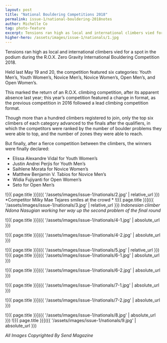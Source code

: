 ```yaml
---
layout: post
title: "National Bouldering Competitions 2018"
permalink: issue-1/national-bouldering-2018notes
author: Michelle Co
tag: photo-feature
excerpt: Tensions ran high as local and international climbers vied for a spot in the podium during the R.O.X. Zero Gravity International Bouldering Competition 2018. 
higher-hero: /assets/images/issue-1/nationals/1.jpg
---
```


Tensions ran high as local and international climbers vied for a spot in the podium during the R.O.X. Zero Gravity International Bouldering Competition 2018. 

Held last May 19 and 20, the competition featured six categories: Youth Men’s, Youth Women’s, Novice Men’s, Novice Women’s, Open Men’s, and Open Women’s.

This marked the return of an R.O.X. climbing competition, after its apparent absence last year; this year’s competition featured a change in format, as the previous competition in 2016 followed a lead climbing competition format.

Though more than a hundred climbers registered to join, only the top six climbers of each category advanced to the finals after the qualifiers, in which the competitors were ranked by the number of boulder problems they were able to top, and the number of zones they were able to reach. 

But finally, after a fierce competition between the climbers, the winners were finally declared: 
- Elissa Alexandre Vidal for Youth Women’s
- Justin Andrei Perjis for Youth Men’s
- Saihlene Morata for Novice Women’s 
- Matthew Benjamin V. Tabios for Novice Men’s 
- Widia Fujiyanti for Open Women’s 
- Seto for Open Men’s

![{{ page.title }}]({{ '/assets/images/issue-1/nationals/2.jpg' | relative_url }})
*Competitor Milky Mae Tejares smiles at the crowd *
![{{ page.title }}]({{ '/assets/images/issue-1/nationals/3.jpg' | relative_url }})
*Indonesian climber Ndona Nasugian working her way up the second problem of the final round*
<div class="image-row 2" markdown="1">
![{{ page.title }}]({{ '/assets/images/issue-1/nationals/4-1.jpg' | absolute_url }})

![{{ page.title }}]({{ '/assets/images/issue-1/nationals/4-2.jpg' | absolute_url }})
</div>
![{{ page.title }}]({{ '/assets/images/issue-1/nationals/5.jpg' | relative_url }})
<div class="image-row 2" markdown="1">
![{{ page.title }}]({{ '/assets/images/issue-1/nationals/6-1.jpg' | absolute_url }})

![{{ page.title }}]({{ '/assets/images/issue-1/nationals/6-2.jpg' | absolute_url }})
</div>
<div class="image-row 2" markdown="1">
![{{ page.title }}]({{ '/assets/images/issue-1/nationals/7-1.jpg' | absolute_url }})

![{{ page.title }}]({{ '/assets/images/issue-1/nationals/7-2.jpg' | absolute_url }})
</div>
![{{ page.title }}]({{ '/assets/images/issue-1/nationals/8.jpg' | absolute_url }})
![{{ page.title }}]({{ '/assets/images/issue-1/nationals/9.jpg' | absolute_url }})

*All Images Copyrighted By Send Magazine*
